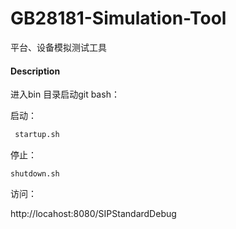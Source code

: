 # GB28181-Simulation-Tool

平台、设备模拟测试工具

#### Description



进入bin 目录启动git bash：

启动：

~~~bash
 startup.sh
~~~

停止：

~~~
shutdown.sh
~~~

访问：

http://locahost:8080/SIPStandardDebug
